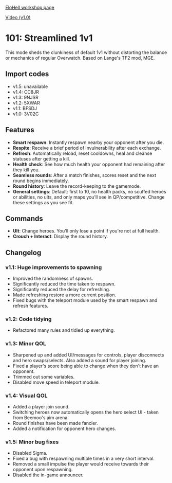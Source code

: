 [EloHell workshop page](https://workshop.elohell.gg/uVYxfgMIq/101%3A+Streamlined+1v1)

[Video (v1.0)](https://www.youtube.com/watch?v=XsfxXvnWb3M)



# 101: Streamlined 1v1
This mode sheds the clunkiness of default 1v1 without distorting the balance or mechanics of regular Overwatch. Based on Lange's TF2 mod, MGE.

## Import codes
- v1.5: unavailable
- v1.4: CC8JR
- v1.3: 9NJSR
- v1.2: 5XWAR
- v1.1: BFSDJ
- v1.0: 3V02C



## Features
- **Smart respawn**: Instantly respawn nearby your opponent after you die.
- **Respite**: Receive a brief period of invulnerability after each exchange.
- **Refresh**: Automatically reload, reset cooldowns, heal and cleanse statuses after getting a kill.
- **Health check**: See how much health your opponent had remaining after they kill you.
- **Seamless rounds**: After a match finishes, scores reset and the next round begins immediately.
- **Round history**: Leave the record-keeping to the gamemode.
- **General settings**: Default: first to 10, no health packs, no scuffed heroes or abilities, no ults, and only maps you'll see in QP/competitive. Change these settings as you see fit.



## Commands
- **Ult**: Change heroes. You'll only lose a point if you're not at full health.
- **Crouch + Interact**: Display the round history.



## Changelog
### v1.1: Huge improvements to spawning
- Improved the randomness of spawns.
- Significantly reduced the time taken to respawn.
- Significantly reduced the delay for refreshing.
- Made refreshing restore a more current position.
- Fixed bugs with the teleport module used by the smart respawn and refresh features.

### v1.2: Code tidying
- Refactored many rules and tidied up everything.

### v1.3: Minor QOL
- Sharpened up and added UI/messages for controls, player disconnects and hero swaps/selects. Also added a sound for player joining.
- Fixed a player's score being able to change when they don't have an opponent.
- Trimmed out some variables.
- Disabled move speed in teleport module.

### v1.4: Visual QOL
- Added a player join sound.
- Switching heroes now automatically opens the hero select UI - taken from Beemoo's aim arena.
- Round finishes have been made fancier.
- Added a notification for opponent hero changes.

### v1.5: Minor bug fixes
- Disabled Sigma.
- Fixed a bug with respawning multiple times in a very short interval.
- Removed a small impulse the player would receive towards their opponent upon respawning.
- Disabled the in-game announcer.